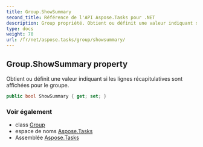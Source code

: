 ```yaml
---
title: Group.ShowSummary
second_title: Référence de l'API Aspose.Tasks pour .NET
description: Group propriété. Obtient ou définit une valeur indiquant si les lignes récapitulatives sont affichées pour le groupe.
type: docs
weight: 70
url: /fr/net/aspose.tasks/group/showsummary/
---
```

## Group.ShowSummary property

Obtient ou définit une valeur indiquant si les lignes récapitulatives sont affichées pour le groupe.

```csharp
public bool ShowSummary { get; set; }
```

### Voir également

* class [Group](../)
* espace de noms [Aspose.Tasks](../../group/)
* Assemblée [Aspose.Tasks](../../../)


